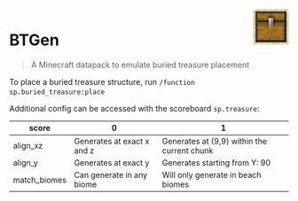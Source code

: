 <img align="right" src="logo.png" alt="logo" width="64">

# BTGen

> A Minecraft datapack to emulate buried treasure placement

To place a buried treasure structure, run `/function sp.buried_treasure:place`

Additional config can be accessed with the scoreboard `sp.treasure`:

| score        | 0                          | 1                                           |
|--------------|----------------------------|---------------------------------------------|
| align_xz     | Generates at exact x and z | Generates at (9,9) within the current chunk |
| align_y      | Generates at exact y       | Generates starting from Y: 90               |
| match_biomes | Can generate in any biome  | Will only generate in beach biomes          |
